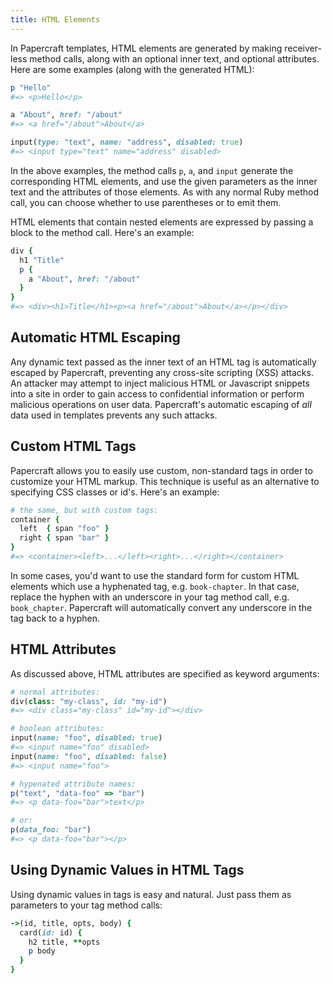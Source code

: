 ```yaml
---
title: HTML Elements
---
```


In Papercraft templates, HTML elements are generated by making receiver-less
method calls, along with an optional inner text, and optional attributes. Here
are some examples (along with the generated HTML):

```ruby
p "Hello"
#=> <p>Hello</p>

a "About", href: "/about"
#=> <a href="/about">About</a>

input(type: "text", name: "address", disabled: true)
#=> <input type="text" name="address" disabled>
```

In the above examples, the method calls `p`, `a`, and `input` generate the
corresponding HTML elements, and use the given parameters as the inner text and
the attributes of those elements. As with any normal Ruby method call, you can
choose whether to use parentheses or to emit them.

HTML elements that contain nested elements are expressed by passing a block to the method call. Here's an example:

```ruby
div {
  h1 "Title"
  p {
    a "About", href: "/about"
  }
}
#=> <div><h1>Title</h1><p><a href="/about">About</a></p></div>
```

## Automatic HTML Escaping

Any dynamic text passed as the inner text of an HTML tag is automatically
escaped by Papercraft, preventing any cross-site scripting (XSS) attacks. An
attacker may attempt to inject malicious HTML or Javascript snippets into a site
in order to gain access to confidential information or perform malicious
operations on user data. Papercraft's automatic escaping of *all* data used in
templates prevents any such attacks.

## Custom HTML Tags

Papercraft allows you to easily use custom, non-standard tags in order to
customize your HTML markup. This technique is useful as an alternative to
specifying CSS classes or id's. Here's an example:

```ruby
# the same, but with custom tags:
container {
  left  { span "foo" }
  right { span "bar" }
}
#=> <container><left>...</left><right>...</right></container>
```

In some cases, you'd want to use the standard form for custom HTML elements
which use a hyphenated tag, e.g. `book-chapter`. In that case, replace the
hyphen with an underscore in your tag method call, e.g. `book_chapter`.
Papercraft will automatically convert any underscore in the tag back to a
hyphen.

## HTML Attributes

As discussed above, HTML attributes are specified as keyword arguments:

```ruby
# normal attributes:
div(class: "my-class", id: "my-id")
#=> <div class="my-class" id="my-id"></div>

# boolean attributes:
input(name: "foo", disabled: true) 
#=> <input name="foo" disabled>
input(name: "foo", disabled: false)
#=> <input name="foo">

# hypenated attribute names:
p("text", "data-foo" => "bar")
#=> <p data-foo="bar">text</p>

# or:
p(data_foo: "bar")
#=> <p data-foo="bar"></p>
```

## Using Dynamic Values in HTML Tags

Using dynamic values in tags is easy and natural. Just pass them as parameters
to your tag method calls:

```ruby
->(id, title, opts, body) {
  card(id: id) {
    h2 title, **opts
    p body
  }
}
```
